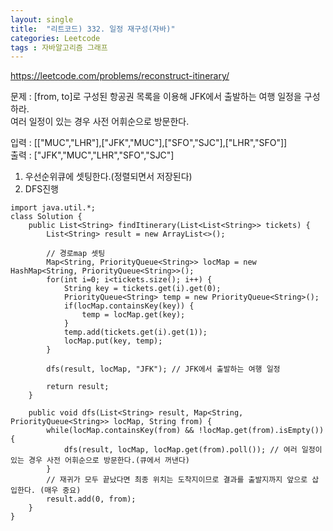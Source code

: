 ```yaml
---
layout: single
title:  "리트코드) 332. 일정 재구성(자바)"
categories: Leetcode
tags : 자바알고리즘 그래프
---
```


https://leetcode.com/problems/reconstruct-itinerary/  

문제 : [from, to]로 구성된 항공권 목록을 이용해 JFK에서 출발하는 여행 일정을 구성하라.  
여러 일정이 있는 경우 사전 어휘순으로 방문한다.
       
입력 : [["MUC","LHR"],["JFK","MUC"],["SFO","SJC"],["LHR","SFO"]]  
출력 : ["JFK","MUC","LHR","SFO","SJC"]

1. 우선순위큐에 셋팅한다.(정렬되면서 저장된다)
2. DFS진행

```
import java.util.*;
class Solution {
    public List<String> findItinerary(List<List<String>> tickets) {
        List<String> result = new ArrayList<>();

        // 경로map 셋팅
        Map<String, PriorityQueue<String>> locMap = new HashMap<String, PriorityQueue<String>>();
        for(int i=0; i<tickets.size(); i++) {
            String key = tickets.get(i).get(0);
            PriorityQueue<String> temp = new PriorityQueue<String>();
            if(locMap.containsKey(key)) {
                temp = locMap.get(key);
            }   
            temp.add(tickets.get(i).get(1));
            locMap.put(key, temp);        
        }

        dfs(result, locMap, "JFK"); // JFK에서 출발하는 여행 일정

        return result;
    }

    public void dfs(List<String> result, Map<String, PriorityQueue<String>> locMap, String from) {
        while(locMap.containsKey(from) && !locMap.get(from).isEmpty()) {
            dfs(result, locMap, locMap.get(from).poll()); // 여러 일정이 있는 경우 사전 어휘순으로 방문한다.(큐에서 꺼낸다) 
        }
        // 재귀가 모두 끝났다면 최종 위치는 도착지이므로 결과를 출발지까지 앞으로 삽입한다. (매우 중요)
        result.add(0, from);
    }
}
```
